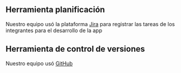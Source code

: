 ## Herramienta planificación
Nuestro equipo usó la plataforma [Jira](https://equipo2703.atlassian.net/jira/software/projects/DIAPP/boards/1) para registrar las tareas de los integrantes para el desarrollo de la app

## Herramienta de control de versiones
Nuestro equipo usó [GitHub](https://github.com/jdhl27/diappbetes)
